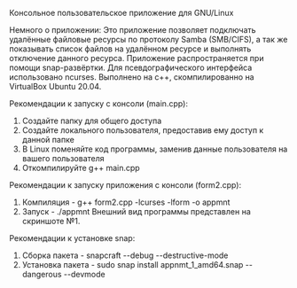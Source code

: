 Консольное пользовательское приложение для GNU/Linux

Немного о приложении: 
Это приложение позволяет подключать удалённые файловые ресурсы по протоколу Samba (SMB/CIFS), а так же показывать список файлов на удалённом ресурсе и выполнять отключение данного ресурса. Приложение распространяется при помощи snap-развёртки. Для псевдографического интерфейса использовано ncurses.
Выполнено на c++, скомпилированно на VirtualBox Ubuntu 20.04.

Рекомендации к запуску с консоли (main.cpp):
1. Создайте папку для общего доступа
2. Создайте локального пользователя, предоставив ему доступ к данной папке
3. В Linux поменяйте код программы, заменив данные пользователя на вашего пользователя
4. Откомпилируйте g++ main.cpp

Рекомендации к запуску приложения с консоли (form2.cpp):
1. Компиляция - g++ form2.cpp -lcurses -lform -o appmnt
2. Запуск - ./appmnt
Внешний вид программы представлен на скриншоте №1.

Рекомендации к установке snap:

1. Сборка пакета - snapcraft --debug --destructive-mode
2. Установка пакета - sudo snap install appnmt_1_amd64.snap --dangerous --devmode
